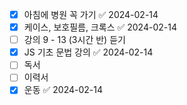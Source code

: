 - [x] 아침에 병원 꼭 가기 ✅ 2024-02-14
- [x] 케이스, 보호필름, 크록스 ✅ 2024-02-14
- [ ] 강의 9 - 13 (3시간 반) 듣기
- [x] JS 기초 문법 강의 ✅ 2024-02-14
- [ ] 독서
- [ ] 이력서
- [x] 운동 ✅ 2024-02-14